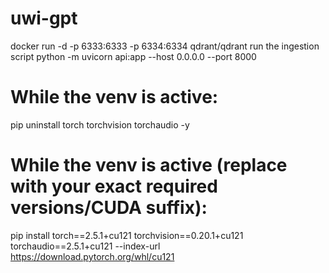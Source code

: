 # uwi-gpt
docker run -d -p 6333:6333 -p 6334:6334 qdrant/qdrant
run the ingestion script
python -m uvicorn api:app --host 0.0.0.0 --port 8000
# While the venv is active:
pip uninstall torch torchvision torchaudio -y
# While the venv is active (replace with your exact required versions/CUDA suffix):
pip install torch==2.5.1+cu121 torchvision==0.20.1+cu121 torchaudio==2.5.1+cu121 --index-url https://download.pytorch.org/whl/cu121